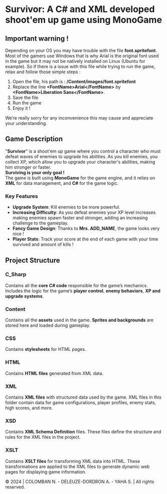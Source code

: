 # Survivor: A C# and XML developed shoot'em up game using MonoGame

## Important warning !
Depending on your OS you may have trouble with the file **font.spritefont**. Most of the gamers use Windows that is why Arial is the original font used in the game but it may not be natively installed on Linux (Ubuntu for example).
So if there is a issue with this file while trying to run the game, relax and follow those simple steps :
1. Open the file, his path is : **/Content/images/font.spritefont**
2. Replace the line **\<FontName>Arial\</FontName>** by **\<FontName>Liberation Sans\</FontName>**.
3. Save the file
4. Run the game
5. Enjoy it !

We’re really sorry for any inconvenience this may cause and appreciate your understanding.

## Game Description
"**Survivor**" is a shoot'em up game where you control a character who must defeat waves of enemies to upgrade his abilities.
As you kill enemies, you collect XP, which allow you to upgrade your character's abilities, making him stronger or faster.<br>
**Surviving is your only goal !**<br>
The game is built using **MonoGame** for the game engine, and it relies on **XML** for data management, and **C#** for the game logic.

### Key Features
- **Upgrade System**: Kill enemies to be more powerful.
- **Increasing Difficulty**: As you defeat enemies your XP level increases making enemies spawn faster and stronger, adding an increasing challenge to the gameplay.
- **Fancy Game Design**: Thanks to **Mrs. ADD_NAME**, the game looks very nice !
- **Player Stats**: Track your score at the end of each game with your time survived and amount of kills !

## Project Structure

### C_Sharp
Contains all the **core C# code** responsible for the game’s mechanics.
Includes the logic for the game’s **player control**, **enemy behaviors**, **XP and upgrade systems**.

### Content
Contains all the **assets** used in the game.
**Sprites and backgrounds** are stored here and loaded during gameplay.

### CSS
Contains **stylesheets** for HTML pages.

### HTML
Contains **HTML files** generated from XML data.

### XML
Contains **XML files** with structured data used by the game.
XML files in this folder contain data for game configurations, player profiles, enemy stats, high scores, and more.

### XSD
Contains **XML Schema Definition** files.
These files define the structure and rules for the XML files in the project.

### XSLT
Contains **XSLT files** for transforming XML data into HTML.
These transformations are applied to the XML files to generate dynamic web pages for displaying game information.

© 2024 | COLOMBAN N. - DELEUZE-DORDRON A. - YAHA S. | All rights reserved.

